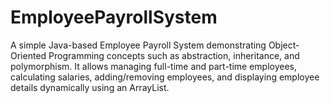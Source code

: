 # EmployeePayrollSystem
A simple Java-based Employee Payroll System demonstrating Object-Oriented Programming concepts such as abstraction, inheritance, and polymorphism. It allows managing full-time and part-time employees, calculating salaries, adding/removing employees, and displaying employee details dynamically using an ArrayList.
